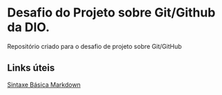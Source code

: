 # Desafio do Projeto sobre Git/Github da DIO.
Repositório criado para o desafio de projeto sobre Git/GitHub

## Links úteis
[Sintaxe Básica Markdown](https://www.markdownguide.org/basic-syntax/)
